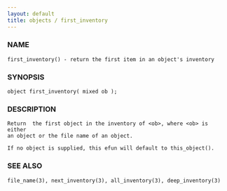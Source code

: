 ```yaml
---
layout: default
title: objects / first_inventory
---
```


### NAME

    first_inventory() - return the first item in an object's inventory

### SYNOPSIS

    object first_inventory( mixed ob );

### DESCRIPTION

    Return  the first object in the inventory of <ob>, where <ob> is either
    an object or the file name of an object.

    If no object is supplied, this efun will default to this_object().

### SEE ALSO

    file_name(3), next_inventory(3), all_inventory(3), deep_inventory(3)


